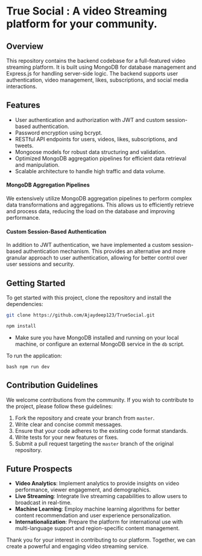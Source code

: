 # True Social : A video Streaming platform for your community.

## Overview
This repository contains the backend codebase for a full-featured video streaming platform. It is built using MongoDB for database management and Express.js for handling server-side logic. The backend supports user authentication, video management, likes, subscriptions, and social media interactions.

## Features
- User authentication and authorization with JWT and custom session-based authentication.
- Password encryption using bcrypt.
- RESTful API endpoints for users, videos, likes, subscriptions, and tweets.
- Mongoose models for robust data structuring and validation.
- Optimized MongoDB aggregation pipelines for efficient data retrieval and manipulation.
- Scalable architecture to handle high traffic and data volume.

#### MongoDB Aggregation Pipelines
We extensively utilize MongoDB aggregation pipelines to perform complex data transformations and aggregations. This allows us to efficiently retrieve and process data, reducing the load on the database and improving performance.

#### Custom Session-Based Authentication
In addition to JWT authentication, we have implemented a custom session-based authentication mechanism. This provides an alternative and more granular approach to user authentication, allowing for better control over user sessions and security.

## Getting Started
To get started with this project, clone the repository and install the dependencies:

```bash
git clone https://github.com/Ajaydeep123/TrueSocial.git

npm install
```
- Make sure you have MongoDB installed and running on your local machine, or configure an external MongoDB service in the `db` script.

To run the application:

```bash npm run dev ```


## Contribution Guidelines
We welcome contributions from the community. If you wish to contribute to the project, please follow these guidelines:

1. Fork the repository and create your branch from `master`.
2. Write clear and concise commit messages.
3. Ensure that your code adheres to the existing code format standards.
4. Write tests for your new features or fixes.
5. Submit a pull request targeting the `master` branch of the original repository.

## Future Prospects
- **Video Analytics**: Implement analytics to provide insights on video performance, viewer engagement, and demographics.
- **Live Streaming**: Integrate live streaming capabilities to allow users to broadcast in real-time.
- **Machine Learning**: Employ machine learning algorithms for better content recommendation and user experience personalization.
- **Internationalization**: Prepare the platform for international use with multi-language support and region-specific content management.


Thank you for your interest in contributing to our platform. Together, we can create a powerful and engaging video streaming service.



